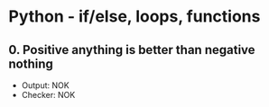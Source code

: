 # Python - if/else, loops, functions

## 0. Positive anything is better than negative nothing

- Output: NOK
- Checker: NOK
